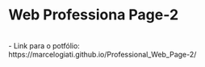 # Web Professiona Page-2
<br>
- Link para o potfólio:<br>
https://marcelogiati.github.io/Professional_Web_Page-2/
